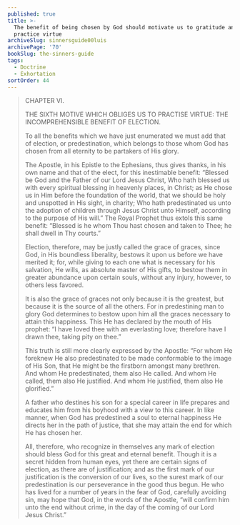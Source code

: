 ```yaml
---
published: true
title: >-
  The benefit of being chosen by God should motivate us to gratitude and to
  practice virtue
archiveSlug: sinnersguide00luis
archivePage: '70'
bookSlug: the-sinners-guide
tags:
  - Doctrine
  - Exhortation
sortOrder: 44
---
```


> CHAPTER VI.
> 
> THE SIXTH MOTIVE WHICH OBLIGES US TO PRACTISE VIRTUE: THE INCOMPREHENSIBLE BENEFIT OF ELECTION.
> 
> To all the benefits which we have just enumerated we must add that of election, or predestination, which belongs to those whom God has chosen from all eternity to be partakers of His glory.
> 
> The Apostle, in his Epistle to the Ephesians, thus gives thanks, in his own name and that of the elect, for this inestimable benefit: “Blessed be God and the Father of our Lord Jesus Christ, Who hath blessed us with every spiritual blessing in heavenly places, in Christ; as He chose us in Him before the foundation of the world, that we should be holy and unspotted in His sight, in charity; Who hath predestinated us unto the adoption of children through Jesus Christ unto Himself, according to the purpose of His will.” The Royal Prophet thus extols this same benefit: “Blessed is he whom Thou hast chosen and taken to Thee; he shall dwell in Thy courts.”
> 
> Election, therefore, may be justly called the grace of graces, since God, in His boundless liberality, bestows it upon us before we have merited it; for, while giving to each one what is necessary for his salvation, He wills, as absolute master of His gifts, to bestow them in greater abundance upon certain souls, without any injury, however, to others less favored.
> 
> It is also the grace of graces not only because it is the greatest, but because it is the source of all the others. For in predestining man to glory God determines to bestow upon him all the graces necessary to attain this happiness. This He has declared by the mouth of His prophet: “I have loved thee with an everlasting love; therefore have I drawn thee, taking pity on thee.”
> 
> This truth is still more clearly expressed by the Apostle: “For whom He foreknew He also predestinated to be made conformable to the image of His Son, that He might be the firstborn amongst many brethren. And whom He predestinated, them also He called. And whom He called, them also He justified. And whom He justified, them also He glorified.”
> 
> A father who destines his son for a special career in life prepares and educates him from his boyhood with a view to this career. In like manner, when God has predestined a soul to eternal happiness He directs her in the path of justice, that she may attain the end for which He has chosen her.
> 
> All, therefore, who recognize in themselves any mark of election should bless God for this great and eternal benefit. Though it is a secret hidden from human eyes, yet there are certain signs of election, as there are of justification; and as the first mark of our justification is the conversion of our lives, so the surest mark of our predestination is our perseverance in the good thus begun. He who has lived for a number of years in the fear of God, carefully avoiding sin, may hope that God, in the words of the Apostle, “will confirm him unto the end without crime, in the day of the coming of our Lord Jesus Christ.”